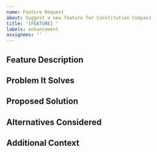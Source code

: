```yaml
---
name: Feature Request
about: Suggest a new feature for Constitution Compass
title: '[FEATURE] '
labels: enhancement
assignees: ''
---
```


## Feature Description
<!-- Describe the feature you'd like to see -->

## Problem It Solves
<!-- What problem does this feature address? -->

## Proposed Solution
<!-- How would you like this feature to work? -->

## Alternatives Considered
<!-- Have you considered any alternative solutions? -->

## Additional Context
<!-- Add any other context, mockups, or examples -->
